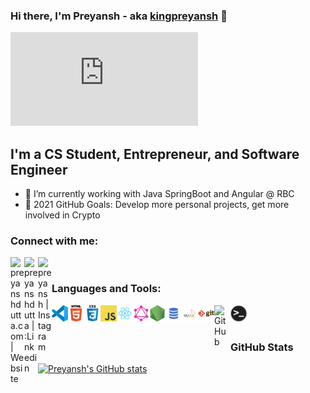 ### Hi there, I'm Preyansh - aka [kingpreyansh][website] 👋 

[![website](https://img.shields.io/website?label=preyanshdutta.com&style=for-the-badge&url=https%3A%2F%preyanshdutta.com)](https://preyanshdutta.com)

## I'm a CS Student, Entrepreneur, and Software Engineer

- 🌱 I’m currently working with Java SpringBoot and Angular @ RBC
- 🥅 2021 GitHub Goals: Develop more personal projects, get more involved in Crypto

### Connect with me:

[<img align="left" alt="preyanshdutta.com | Website" width="22px" src="https://img.icons8.com/color/48/000000/domain--v1.png" />][website]

[<img align="left" alt="preyanshdutta | :Linkedin" width="22px" src="https://img.icons8.com/color/48/000000/linkedin.png" />][linkedin]
[<img align="left" alt="preyansh | Instagram" width="22px" src="https://img.icons8.com/fluency/48/000000/instagram-new.png" />][instagram]

<br />

### Languages and Tools:

<img align="left" alt="Visual Studio Code" width="26px" src="https://raw.githubusercontent.com/github/explore/80688e429a7d4ef2fca1e82350fe8e3517d3494d/topics/visual-studio-code/visual-studio-code.png" />
<img align="left" alt="HTML5" width="26px" src="https://raw.githubusercontent.com/github/explore/80688e429a7d4ef2fca1e82350fe8e3517d3494d/topics/html/html.png" />
<img align="left" alt="CSS3" width="26px" src="https://raw.githubusercontent.com/github/explore/80688e429a7d4ef2fca1e82350fe8e3517d3494d/topics/css/css.png" />
<img align="left" alt="JavaScript" width="26px" src="https://raw.githubusercontent.com/github/explore/80688e429a7d4ef2fca1e82350fe8e3517d3494d/topics/javascript/javascript.png" />
<img align="left" alt="React" width="26px" src="https://raw.githubusercontent.com/github/explore/80688e429a7d4ef2fca1e82350fe8e3517d3494d/topics/react/react.png" />
<img align="left" alt="GraphQL" width="26px" src="https://raw.githubusercontent.com/github/explore/80688e429a7d4ef2fca1e82350fe8e3517d3494d/topics/graphql/graphql.png" />
<img align="left" alt="Node.js" width="26px" src="https://raw.githubusercontent.com/github/explore/80688e429a7d4ef2fca1e82350fe8e3517d3494d/topics/nodejs/nodejs.png" />
<img align="left" alt="SQL" width="26px" src="https://raw.githubusercontent.com/github/explore/80688e429a7d4ef2fca1e82350fe8e3517d3494d/topics/sql/sql.png" />
<img align="left" alt="MySQL" width="26px" src="https://raw.githubusercontent.com/github/explore/80688e429a7d4ef2fca1e82350fe8e3517d3494d/topics/mysql/mysql.png" />
<img align="left" alt="Git" width="26px" src="https://raw.githubusercontent.com/github/explore/80688e429a7d4ef2fca1e82350fe8e3517d3494d/topics/git/git.png" />
<img align="left" alt="GitHub" width="26px" src="https://img.icons8.com/color/48/000000/github--v1.png" />
<img align="left" alt="Terminal" width="26px" src="https://raw.githubusercontent.com/github/explore/80688e429a7d4ef2fca1e82350fe8e3517d3494d/topics/terminal/terminal.png" />

<br />
<br />

### GitHub Stats

[![Preyansh's GitHub stats](https://github-readme-stats.vercel.app/api?username=kingpreyansh&theme=radical)](https://github.com/anuraghazra/github-readme-stats)


[website]: https://preyanshdutta.com
[instagram]: https://instagram.com/kingpreyansh
[linkedin]: https://linkedin.com/in/preyanshdutta\

